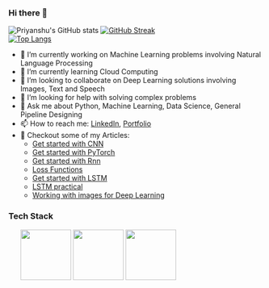 ### Hi there 👋
![Priyanshu's GitHub stats](https://github-readme-stats.vercel.app/api?username=sinha96&count_private=true&theme=cobalt&gb_color=Gradient)
[![GitHub Streak](https://github-readme-streak-stats.herokuapp.com/?user=sinha96&theme=dark)](https://git.io/streak-stats)
<br>
[![Top Langs](https://github-readme-stats.vercel.app/api/top-langs/?username=sinha96&langs_count=8&layout=compact)](https://github.com/sinha96/github-readme-stats)

<!--
**sinha96/sinha96** is a ✨ _special_ ✨ repository because its `README.md` (this file) appears on your GitHub profile.

Here are some ideas to get you started:
-->
- 🔭 I’m currently working on Machine Learning problems involving Natural Language Processing
- 🌱 I’m currently learning Cloud Computing
- 👯 I’m looking to collaborate on Deep Learning solutions involving Images, Text and Speech
- 🤔 I’m looking for help with solving complex problems 
- 💬 Ask me about Python, Machine Learning, Data Science, General Pipeline Designing 
- 📫 How to reach me: [LinkedIn](https://linkedin.com/in/pri-py), [Portfolio](https://sinha96.github.io)
- 📝 Checkout some of my Articles:
    - [Get started with CNN](https://inblog.in/Convolution-Neural-Network-AIKFjDUgt4)
    - [Get started with PyTorch](https://inblog.in/First-Model-in-PyTorch-ot2svUjENF)
    - [Get started with Rnn](https://inblog.in/Implementing-RNN-on-MNIST-using-PyTorch-p59DGkOlEj)
    - [Loss Functions](https://iq.opengenus.org/types-of-loss-function/)
    - [Get started with LSTM](https://iq.opengenus.org/long-short-term-memory-lstm/)
    - [LSTM practical](https://iq.opengenus.org/sentiment-analysis-in-lstm-keras/)
    - [Working with images for Deep Learning](https://iq.opengenus.org/deep-learning-on-2-dimensional-images/)

<h3>Tech Stack</h3>
<ul>
    <img src="https://upload.wikimedia.org/wikipedia/commons/thumb/c/c3/Python-logo-notext.svg/1200px-Python-logo-notext.svg.png" width="100px" height="100px">
    <img src="https://pandas.pydata.org/docs/_static/pandas.svg" width="100px" Height="100px">
    <img src="https://numpy.org/images/logo.svg" width="100px" height="100px">
</ul>
